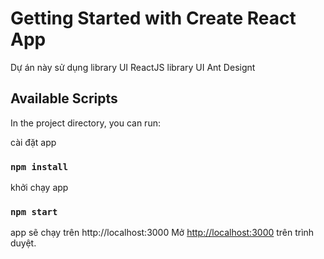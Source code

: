 # Getting Started with Create React App
Dự án này sử dụng 
library UI  ReactJS
library UI Ant Designt

## Available Scripts

In the project directory, you can run:

cài đặt app
### `npm install`

khởi chạy app 

### `npm start`

app sẽ chạy trên http://localhost:3000
Mở [http://localhost:3000](http://localhost:3000) trên trình duyệt.

